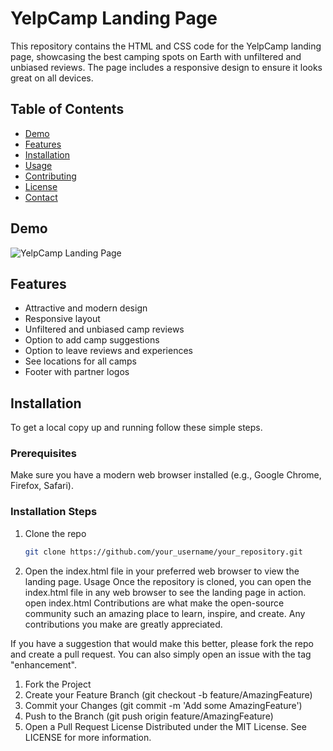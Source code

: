 # YelpCamp Landing Page

This repository contains the HTML and CSS code for the YelpCamp landing page, showcasing the best camping spots on Earth with unfiltered and unbiased reviews. The page includes a responsive design to ensure it looks great on all devices.

## Table of Contents

- [Demo](#demo)
- [Features](#features)
- [Installation](#installation)
- [Usage](#usage)
- [Contributing](#contributing)
- [License](#license)
- [Contact](#contact)

## Demo

![YelpCamp Landing Page](path/to/demo-image.png)

## Features

- Attractive and modern design
- Responsive layout
- Unfiltered and unbiased camp reviews
- Option to add camp suggestions
- Option to leave reviews and experiences
- See locations for all camps
- Footer with partner logos

## Installation

To get a local copy up and running follow these simple steps.

### Prerequisites

Make sure you have a modern web browser installed (e.g., Google Chrome, Firefox, Safari).

### Installation Steps

1. Clone the repo

   ```sh
   git clone https://github.com/your_username/your_repository.git

2. Open the index.html file in your preferred web browser to view the landing page.
Usage
Once the repository is cloned, you can open the index.html file in any web browser to see the landing page in action.
open index.html
Contributions are what make the open-source community such an amazing place to learn, inspire, and create. Any contributions you make are greatly appreciated.

If you have a suggestion that would make this better, please fork the repo and create a pull request. You can also simply open an issue with the tag "enhancement".

1. Fork the Project
2. Create your Feature Branch (git checkout -b feature/AmazingFeature)
3. Commit your Changes (git commit -m 'Add some AmazingFeature')
4. Push to the Branch (git push origin feature/AmazingFeature)
5. Open a Pull Request
License
Distributed under the MIT License. See LICENSE for more information.
